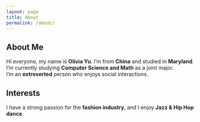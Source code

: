 ```yaml
---
layout: page
title: About
permalink: /about/
---
```


## About Me

Hi everyone, my name is **Olivia Yu**. I’m from **China** and studied in **Maryland**.  
I’m currently studying **Computer Science and Math** as a joint major.  
I’m an **extroverted** person who enjoys social interactions.  

## Interests

I have a strong passion for the **fashion industry**, and I enjoy **Jazz & Hip Hop dance**.


